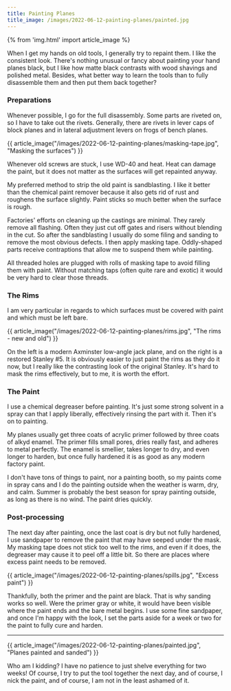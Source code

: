 ```yaml
---
title: Painting Planes
title_image: /images/2022-06-12-painting-planes/painted.jpg
---
```


{% from 'img.html' import article_image %}

When I get my hands on old tools, I generally try to repaint them. I like the consistent look. There's nothing unusual or fancy about painting your hand planes black, but I like how matte black contrasts with wood shavings and polished metal. Besides, what better way to learn the tools than to fully disassemble them and then put them back together?

<!--more-->

### Preparations

Whenever possible, I go for the full disassembly. Some parts are riveted on, so I have to take out the rivets. Generally,	 there are rivets in lever caps of block planes and in lateral adjustment levers on frogs of bench planes.

{{ article_image("/images/2022-06-12-painting-planes/masking-tape.jpg", "Masking the surfaces") }}

Whenever old screws are stuck, I use WD-40 and heat. Heat can damage the paint, but it does not matter as the surfaces will get repainted anyway.

My preferred method to strip the old paint is sandblasting. I like it better than the chemical paint remover because it also gets rid of rust and roughens the surface slightly. Paint sticks so much better when the surface is rough.

Factories' efforts on cleaning up the castings are minimal. They rarely remove all flashing. Often they just cut off gates and risers without blending in the cut. So after the sandblasting I usually do some filing and sanding to remove the most obvious defects. I then apply masking tape. Oddly-shaped parts receive contraptions that allow me to suspend them while painting.

All threaded holes are plugged with rolls of masking tape to avoid filling them with paint. Without matching taps (often quite rare and exotic) it would be very hard to clear those threads.

### The Rims

I am very particular in regards to which surfaces must be covered with paint and which must be left bare.

{{ article_image("/images/2022-06-12-painting-planes/rims.jpg", "The rims - new and old") }}

On the left is a modern Axminster low-angle jack plane, and on the right is a restored Stanley #5. It is obviously easier to just paint the rims as they do it now, but I really like the contrasting look of the original Stanley. It's hard to mask the rims effectively, but to me, it is worth the effort.

### The Paint

I use a chemical degreaser before painting. It's just some strong solvent in a spray can that I apply liberally, effectively rinsing the part with it. Then it's on to painting.

My planes usually get three coats of acrylic primer followed by three coats of alkyd enamel. The primer fills small pores, dries really fast, and adheres to metal perfectly. The enamel is smellier, takes longer to dry, and even longer to harden, but once fully hardened it is as good as any modern factory paint.

I don't have tons of things to paint, nor a painting booth, so my paints come in spray cans and I do the painting outside when the weather is warm, dry, and calm. Summer is probably the best season for spray painting outside, as long as there is no wind. The paint dries quickly.

### Post-processing

The next day after painting, once the last coat is dry but not fully hardened, I use sandpaper to remove the paint that may have seeped under the mask. My masking tape does not stick too well to the rims, and even if it does, the degreaser may cause it to peel off a little bit. So there are places where excess paint needs to be removed.

{{ article_image("/images/2022-06-12-painting-planes/spills.jpg", "Excess paint") }}

Thankfully, both the primer and the paint are black. That is why sanding works so well. Were the primer gray or white, it would have been visible where the paint ends and the bare metal begins. I use some fine sandpaper, and once I'm happy with the look, I set the parts aside for a week or two for the paint to fully cure and harden.

---

{{ article_image("/images/2022-06-12-painting-planes/painted.jpg", "Planes painted and sanded") }}

Who am I kidding? I have no patience to just shelve everything for two weeks! Of course, I try to put the tool together the next day, and of course, I nick the paint, and of course, I am not in the least ashamed of it.